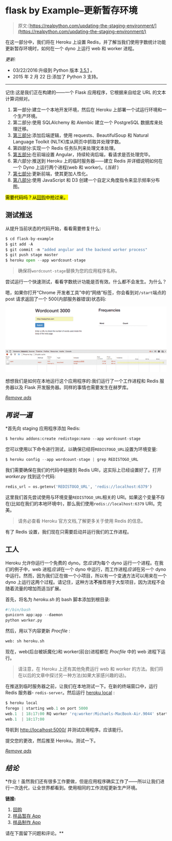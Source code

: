 # flask by Example–更新暂存环境

> 原文:[https://realpython.com/updating-the-staging-environment/](https://realpython.com/updating-the-staging-environment/)

在这一部分中，我们将在 Heroku 上设置 Redis，并了解当我们使用字数统计功能更新暂存环境时，如何在一个 dyno 上运行 web 和 worker 进程。

*更新:*

*   03/22/2016:升级到 Python 版本 [3.5.1](https://www.python.org/downloads/release/python-351/) 。
*   2015 年 2 月 22 日:添加了 Python 3 支持。

* * *

记住:这是我们正在构建的——一个 Flask 应用程序，它根据来自给定 URL 的文本计算词频对。

1.  第一部分:建立一个本地开发环境，然后在 Heroku 上部署一个试运行环境和一个生产环境。
2.  第二部分:使用 SQLAlchemy 和 Alembic 建立一个 PostgreSQL 数据库来处理迁移。
3.  [第三部分](/flask-by-example-part-3-text-processing-with-requests-beautifulsoup-nltk/):添加后端逻辑，使用 requests、BeautifulSoup 和 Natural Language Toolkit (NLTK)库从网页中抓取并处理字数。
4.  第四部分:实现一个 Redis 任务队列来处理文本处理。
5.  [第五部分](/flask-by-example-integrating-flask-and-angularjs/):在前端设置 Angular，持续轮询后端，看请求是否处理完毕。
6.  第六部分:推送到 Heroku 上的临时服务器——建立 Redis 并详细说明如何在一个 Dyno 上运行两个进程(web 和 worker)。(*当前* )
7.  [第七部分](/flask-by-example-updating-the-ui/):更新前端，使其更加人性化。
8.  [第八部分](/flask-by-example-custom-angular-directive-with-d3/):使用 JavaScript 和 D3 创建一个自定义角度指令来显示频率分布图。

<mark>需要代码吗？从[回购](https://github.com/realpython/flask-by-example/releases)中抢过来。</mark>

## 测试推送

从提升当前状态的代码开始，看看需要修复什么:

```py
$ cd flask-by-example
$ git add -A
$ git commit -m "added angular and the backend worker process"
$ git push stage master
$ heroku open --app wordcount-stage
```

> 确保将`wordcount-stage`替换为您的应用程序名称。

尝试运行一个快速测试，看看字数统计功能是否有效。什么都不会发生。为什么？

嗯，如果你打开“Chrome 开发者工具”中的“网络”标签，你会看到对`/start`端点的 post 请求返回了一个 500(内部服务器错误)状态码:

[![Flask app Heroku 500 error screenshot](img/19d24df49cdb8371dd6358f50e4c5f9a.png)](https://files.realpython.com/media/heroku_https.672b5e3a9aea.png)

想想我们是如何在本地运行这个应用程序的:我们运行了一个工作进程和 Redis 服务器以及 Flask 开发服务器。同样的事情也需要发生在赫罗库。

[*Remove ads*](/account/join/)

## *再说一遍*

 *首先向 staging 应用程序添加 Redis:

```py
$ heroku addons:create redistogo:nano --app wordcount-stage
```

您可以使用以下命令进行测试，以确保已经将`REDISTOGO_URL`设置为环境变量:

```py
$ heroku config --app wordcount-stage | grep REDISTOGO_URL
```

我们需要确保在我们的代码中链接到 Redis URI，这实际上已经设置好了。打开 *worker.py* 找到这个代码:

```py
redis_url = os.getenv('REDISTOGO_URL', 'redis://localhost:6379')
```

这里我们首先尝试使用与环境变量`REDISTOGO_URL`相关的 URI。如果这个变量不存在(比如在我们的本地环境中)，那么我们使用`redis://localhost:6379` URI。完美。

> 请务必查看 Heroku 官方文档,了解更多关于使用 Redis 的信息。

有了 Redis 设置，我们现在只需要启动并运行我们的工作进程。

## 工人

Heroku 允许你运行一个免费的 dyno。您*应该*为每个 dyno 运行一个进程。在我们的例子中，web 进程*应该*在一个 dyno 中运行，而工作进程*应该*在另一个 dyno 中运行。然而，因为我们正在做一个小项目，所以有一个变通方法可以用来在一个 dyno 上运行这两个过程。请记住，这种方法**不**推荐用于大型项目，因为流程不会随着流量的增加而适当扩展。

首先，将名为 *heroku.sh* 的 bash 脚本添加到根目录:

```py
#!/bin/bash
gunicorn app:app --daemon
python worker.py
```

然后，用以下内容更新 *Procfile* :

```py
web: sh heroku.sh
```

现在，web(后台被妖魔化)和 worker(前台)进程都在 *Procfile* 中的 web 进程下运行。

> 请注意，在 Heroku 上还有其他免费运行 web 和 worker 的方法。我们将在以后的文章中探讨另一种方法(如果大家感兴趣的话)。

在推送到临时服务器之前，让我们在本地测试一下。在新的终端窗口中，运行 Redis 服务器- `redis-server`。然后运行 [heroku local](https://devcenter.heroku.com/articles/heroku-local) :

```py
$ heroku local
forego | starting web.1 on port 5000
web.1  | 18:17:00 RQ worker 'rq:worker:Michaels-MacBook-Air.9044' started, version 0.5.6
web.1  | 18:17:00
```

导航到 [http://localhost:5000/](http://localhost:5000/) 并测试应用程序。应该能行。

提交您的更改，然后推至 Heroku。测试一下。

[*Remove ads*](/account/join/)

## *结论*

 *作业！虽然我们还有很多工作要做，但是应用程序确实工作了——所以让我们进行一次迭代，让全世界都看到。使用相同的工作流程更新生产环境。

**链接:**

1.  [回购](https://github.com/realpython/flask-by-example/releases)
2.  [样品暂存 App](http://wordcount-stage.herokuapp.com/)
3.  [样品制作 App](http://wordcount-pro.herokuapp.com/)

请在下面留下问题和评论。**